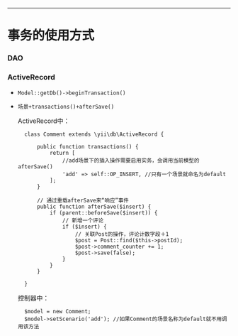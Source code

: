 


----

# 事务的使用方式

### DAO



### ActiveRecord

* `Model::getDb()->beginTransaction()`


* `场景+transactions()+afterSave()`

   ActiveRecord中：
   
        class Comment extends \yii\db\ActiveRecord {
        
            public function transactions() {
                return [
                    //add场景下的插入操作需要启用实务，会调用当前模型的afterSave()
                    'add' => self::OP_INSERT, //只有一个场景就命名为default
                ];
            }
            
            // 通过重载afterSave来“响应”事件
            public function afterSave($insert) {
                if (parent::beforeSave($insert)) {
                    // 新增一个评论
                    if ($insert) {
                        // 关联Post的操作，评论计数字段＋1
                        $post = Post::find($this->postId);
                        $post->comment_counter += 1;
                        $post->save(false);
                    }
                }
            }
            
        }
        
    
    
    控制器中：
    
        $model = new Comment;
        $model->setScenario('add'); //如果Comment的场景名称为default就不用调用该方法
        